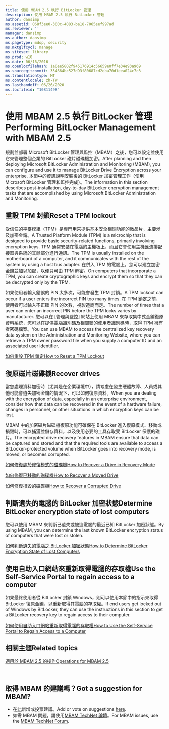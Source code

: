 ```yaml
---
title: 使用 MBAM 2.5 執行 BitLocker 管理
description: 使用 MBAM 2.5 執行 BitLocker 管理
author: dansimp
ms.assetid: 068f3ee0-300c-4083-ba18-7065eef997ad
ms.reviewer: ''
manager: dansimp
ms.author: dansimp
ms.pagetype: mdop, security
ms.mktglfcycl: manage
ms.sitesec: library
ms.prod: w10
ms.date: 06/16/2016
ms.openlocfilehash: 1a0ee5802f945176914c56659e0ff7e34e93a969
ms.sourcegitcommit: 354664bc527d93f80687cd2eba70d1eea024c7c3
ms.translationtype: MT
ms.contentlocale: zh-TW
ms.lasthandoff: 06/26/2020
ms.locfileid: "10811498"
---
```

# <span data-ttu-id="9cf27-103">使用 MBAM 2.5 執行 BitLocker 管理</span><span class="sxs-lookup"><span data-stu-id="9cf27-103">Performing BitLocker Management with MBAM 2.5</span></span>


<span data-ttu-id="9cf27-104">規劃並部署 Microsoft BitLocker 管理與監控（MBAM）之後，您可以設定並使用它來管理整個企業的 BitLocker 磁片磁碟機加密。</span><span class="sxs-lookup"><span data-stu-id="9cf27-104">After planning and then deploying Microsoft BitLocker Administration and Monitoring (MBAM), you can configure and use it to manage BitLocker Drive Encryption across your enterprise.</span></span> <span data-ttu-id="9cf27-105">本節中的資訊說明安裝後的 BitLocker 加密管理工作（使用 Microsoft BitLocker 管理和監控完成）。</span><span class="sxs-lookup"><span data-stu-id="9cf27-105">The information in this section describes post-installation, day-to-day BitLocker encryption management tasks that are accomplished by using Microsoft BitLocker Administration and Monitoring.</span></span>

## <span data-ttu-id="9cf27-106">重設 TPM 封鎖</span><span class="sxs-lookup"><span data-stu-id="9cf27-106">Reset a TPM lockout</span></span>


<span data-ttu-id="9cf27-107">受信任的平臺模組（TPM）是專門用來提供基本安全相關功能的微晶片，主要涉及加密金鑰。</span><span class="sxs-lookup"><span data-stu-id="9cf27-107">A Trusted Platform Module (TPM) is a microchip that is designed to provide basic security-related functions, primarily involving encryption keys.</span></span> <span data-ttu-id="9cf27-108">TPM 通常安裝在電腦的主機板上，而且它會使用主機匯流排配接器與系統的其餘部分進行通訊。</span><span class="sxs-lookup"><span data-stu-id="9cf27-108">The TPM is usually installed on the motherboard of a computer, and it communicates with the rest of the system by using a host bus adapter.</span></span> <span data-ttu-id="9cf27-109">在併入 TPM 的電腦上，您可以建立加密金鑰並加以加密，以便只可由 TPM 解密。</span><span class="sxs-lookup"><span data-stu-id="9cf27-109">On computers that incorporate a TPM, you can create cryptographic keys and encrypt them so that they can be decrypted only by the TPM.</span></span>

<span data-ttu-id="9cf27-110">如果使用者輸入錯誤的 PIN 太多次，可能會發生 TPM 封鎖。</span><span class="sxs-lookup"><span data-stu-id="9cf27-110">A TPM lockout can occur if a user enters the incorrect PIN too many times.</span></span> <span data-ttu-id="9cf27-111">在 TPM 鎖定之前，使用者可以輸入不正確 PIN 的次數，視製造商而定。</span><span class="sxs-lookup"><span data-stu-id="9cf27-111">The number of times that a user can enter an incorrect PIN before the TPM locks varies by manufacturer.</span></span> <span data-ttu-id="9cf27-112">您可以在 [管理與監控] 網站上使用 MBAM 來存取集中式金鑰復原資料系統，您可以在提供電腦識別碼及相關聯的使用者識別碼時，取得 TPM 擁有者密碼檔案。</span><span class="sxs-lookup"><span data-stu-id="9cf27-112">You can use MBAM to access the centralized key recovery data system on the Administration and Monitoring Website, where you can retrieve a TPM owner password file when you supply a computer ID and an associated user identifier.</span></span>

[<span data-ttu-id="9cf27-113">如何重設 TPM 鎖定</span><span class="sxs-lookup"><span data-stu-id="9cf27-113">How to Reset a TPM Lockout</span></span>](how-to-reset-a-tpm-lockout-mbam-25.md)

## <span data-ttu-id="9cf27-114">復原磁片磁碟機</span><span class="sxs-lookup"><span data-stu-id="9cf27-114">Recover drives</span></span>


<span data-ttu-id="9cf27-115">當您處理資料加密時（尤其是在企業環境中），請考慮在發生硬體故障、人員或其他可能會遺失加密金鑰的情況下，可以如何復原資料。</span><span class="sxs-lookup"><span data-stu-id="9cf27-115">When you are dealing with the encryption of data, especially in an enterprise environment, consider how that data can be recovered in the event of a hardware failure, changes in personnel, or other situations in which encryption keys can be lost.</span></span>

<span data-ttu-id="9cf27-116">MBAM 中的加密磁片磁碟機復原功能可確保在 BitLocker 進入復原模式、移動或損毀時，可以捕獲並儲存資料，以及使用必要的工具存取受 BitLocker 保護的磁片。</span><span class="sxs-lookup"><span data-stu-id="9cf27-116">The encrypted drive recovery features in MBAM ensure that data can be captured and stored and that the required tools are available to access a BitLocker-protected volume when BitLocker goes into recovery mode, is moved, or becomes corrupted.</span></span>

[<span data-ttu-id="9cf27-117">如何修復處於修復模式的磁碟機</span><span class="sxs-lookup"><span data-stu-id="9cf27-117">How to Recover a Drive in Recovery Mode</span></span>](how-to-recover-a-drive-in-recovery-mode-mbam-25.md)

[<span data-ttu-id="9cf27-118">如何修復已移動的磁碟機</span><span class="sxs-lookup"><span data-stu-id="9cf27-118">How to Recover a Moved Drive</span></span>](how-to-recover-a-moved-drive-mbam-25.md)

[<span data-ttu-id="9cf27-119">如何修復損毀的磁碟機</span><span class="sxs-lookup"><span data-stu-id="9cf27-119">How to Recover a Corrupted Drive</span></span>](how-to-recover-a-corrupted-drive-mbam-25.md)

## <span data-ttu-id="9cf27-120">判斷遺失的電腦的 BitLocker 加密狀態</span><span class="sxs-lookup"><span data-stu-id="9cf27-120">Determine BitLocker encryption state of lost computers</span></span>


<span data-ttu-id="9cf27-121">您可以使用 MBAM 來判斷已遺失或被盜電腦的最近已知 BitLocker 加密狀態。</span><span class="sxs-lookup"><span data-stu-id="9cf27-121">By using MBAM, you can determine the last known BitLocker encryption status of computers that were lost or stolen.</span></span>

[<span data-ttu-id="9cf27-122">如何判斷遺失的電腦之 BitLocker 加密狀態</span><span class="sxs-lookup"><span data-stu-id="9cf27-122">How to Determine BitLocker Encryption State of Lost Computers</span></span>](how-to-determine-bitlocker-encryption-state-of-lost-computers-mbam-25.md)

## <span data-ttu-id="9cf27-123">使用自助入口網站來重新取得電腦的存取權</span><span class="sxs-lookup"><span data-stu-id="9cf27-123">Use the Self-Service Portal to regain access to a computer</span></span>


<span data-ttu-id="9cf27-124">如果最終使用者從 BitLocker 封鎖 Windows，則可以使用本節中的指示來取得 BitLocker 復原金鑰，以重新取得其電腦的存取權。</span><span class="sxs-lookup"><span data-stu-id="9cf27-124">If end users get locked out of Windows by BitLocker, they can use the instructions in this section to get a BitLocker recovery key to regain access to their computer.</span></span>

[<span data-ttu-id="9cf27-125">如何使用自助入口網站重新取得電腦的存取權</span><span class="sxs-lookup"><span data-stu-id="9cf27-125">How to Use the Self-Service Portal to Regain Access to a Computer</span></span>](how-to-use-the-self-service-portal-to-regain-access-to-a-computer-mbam-25.md)



## <span data-ttu-id="9cf27-126">相關主題</span><span class="sxs-lookup"><span data-stu-id="9cf27-126">Related topics</span></span>


[<span data-ttu-id="9cf27-127">適用於 MBAM 2.5 的操作</span><span class="sxs-lookup"><span data-stu-id="9cf27-127">Operations for MBAM 2.5</span></span>](operations-for-mbam-25.md)

 

## <span data-ttu-id="9cf27-128">取得 MBAM 的建議嗎？</span><span class="sxs-lookup"><span data-stu-id="9cf27-128">Got a suggestion for MBAM?</span></span>
- <span data-ttu-id="9cf27-129">在[此](http://mbam.uservoice.com/forums/268571-microsoft-bitlocker-administration-and-monitoring)新增或投票建議。</span><span class="sxs-lookup"><span data-stu-id="9cf27-129">Add or vote on suggestions [here](http://mbam.uservoice.com/forums/268571-microsoft-bitlocker-administration-and-monitoring).</span></span> 
- <span data-ttu-id="9cf27-130">如需 MBAM 問題，請使用[MBAM TechNet 論壇](https://social.technet.microsoft.com/Forums/home?forum=mdopmbam)。</span><span class="sxs-lookup"><span data-stu-id="9cf27-130">For MBAM issues, use the [MBAM TechNet Forum](https://social.technet.microsoft.com/Forums/home?forum=mdopmbam).</span></span> 





